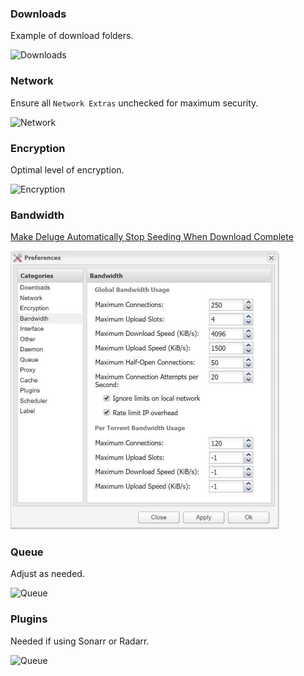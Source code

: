 ### Downloads
Example of download folders.

![](img/downloads.jpg "Downloads")


### Network
Ensure all `Network Extras` unchecked for maximum security.

![](img/network.jpg "Network")


### Encryption
Optimal level of encryption.

![](img/encryption.jpg "Encryption")


### Bandwidth
[Make Deluge Automatically Stop Seeding When Download Complete](https://www.htpcguides.com/make-deluge-automatically-stop-seeding-download-complete/) 

![](img/bandwidth.jpg "Bandwidth")


### Queue
Adjust as needed.

![](img/queue.jpg "Queue")


### Plugins
Needed if using Sonarr or Radarr.

![](img/plugins.jpg "Queue")
